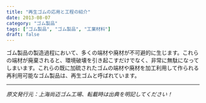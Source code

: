 ```yaml
---
title: "再生ゴムの応用と工程の紹介"
date: 2013-08-07
category: "ゴム製品"
tags: ["ゴム製品", "ゴム製品", "工業材料"]
draft: false
---
```


ゴム製品の製造過程において、多くの端材や廃材が不可避的に生じます。これらの端材が廃棄されると、環境破壊を引き起こすだけでなく、非常に無駄になってしまいます。これらの既に加硫されたゴムの端材や廃材を加工利用して作られる再利用可能なゴム製品は、再生ゴムと呼ばれています。

---

*原文発行元：上海尚迈ゴム工場、転載時は出典を明記してください！*